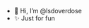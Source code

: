 - 👋 Hi, I’m @lsdoverdose
- ✨ Just for fun

<!---
lsdoverdose/lsdoverdose is a ✨ special ✨ repository because its `README.md` (this file) appears on your GitHub profile.
You can click the Preview link to take a look at your changes.
--->
